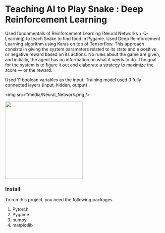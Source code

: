 # Teaching AI to Play Snake : Deep Reinforcement Learning
Used fundamentals of Reinforcement Learning (Neural Networks + Q-Learning) to teach Snake to find food in Pygame. Used Deep Reinforcement Learning algorithm using Keras on top of Tensorflow. This approach consists in giving the system parameters related to its state and a positive or negative reward based on its actions. No rules about the game are given, and initially, the agent has no information on what it needs to do. The goal for the system is to figure it out and elaborate a strategy to maximize the score — or the reward.

[](media/AI_Snakegif)

Used 11 boolean variables as the input. Training model used 3 fully connected layers (input, hidden, output) . 

<img src="media/Neural_Network.png />
          
<img src="Screen_Shot1.png" width="250" />


### Install
To run this project, you need the following packages
1. Pytorch
2. Pygame
3. numpy
4. matplotlib

